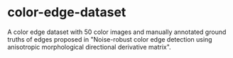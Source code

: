 # color-edge-dataset
A color edge dataset with 50 color images and manually annotated ground truths of edges proposed in 
"Noise-robust color edge detection using anisotropic morphological directional derivative matrix".
